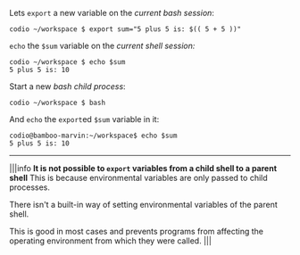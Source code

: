 Lets `export` a new variable on the _current bash session_:

```
codio ~/workspace $ export sum="5 plus 5 is: $(( 5 + 5 ))"
```

`echo` the `$sum` variable on the _current shell session:_

```
codio ~/workspace $ echo $sum
5 plus 5 is: 10
```

Start a new _bash child process_: 

```
codio ~/workspace $ bash
```

And `echo` the `export`ed `$sum` variable in it: 

```
codio@bamboo-marvin:~/workspace$ echo $sum
5 plus 5 is: 10
```

--- 

|||info
__It is not possible to `export` variables from a child shell to a parent shell__
This is because environmental variables are only passed to child processes. 

There isn't a built-in way of setting environmental variables of the parent shell. 

This is good in most cases and prevents programs from affecting the operating environment from which they were called.
|||